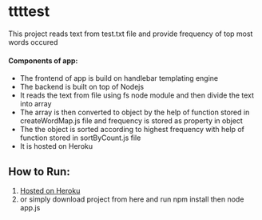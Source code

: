# ttttest

This project reads text from test.txt file and provide frequency of top most words occured

#### Components of app:

* The frontend of app is build on handlebar templating engine
* The backend is built on top of Nodejs
* It reads the text from file using fs node module and then divide the text into array
* The array is then converted to object by the help of function stored in createWordMap.js file and frequency is stored as     property in object
* The the object is sorted according to highest frequency with help of function stored in sortByCount.js file
* It is hosted on Heroku


## How to Run: 

1. [Hosted on Heroku](https://stormy-reaches-19619.herokuapp.com/)
2. or simply download project from here and run npm install then node app.js
